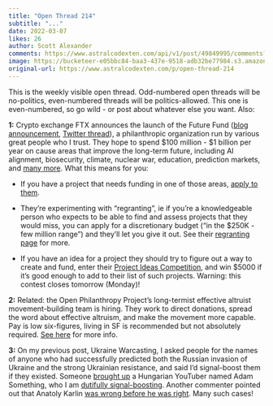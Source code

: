 ```yaml
---
title: "Open Thread 214"
subtitle: "..."
date: 2022-03-07
likes: 26
author: Scott Alexander
comments: https://www.astralcodexten.com/api/v1/post/49849995/comments?&all_comments=true
image: https://bucketeer-e05bbc84-baa3-437e-9518-adb32be77984.s3.amazonaws.com/public/images/f7fbbcb1-7dbf-487b-a061-088a179e00de_2170x1500.jpeg
original-url: https://www.astralcodexten.com/p/open-thread-214
---
```

This is the weekly visible open thread. Odd-numbered open threads will be no-politics, even-numbered threads will be politics-allowed. This one is even-numbered, so go wild - or post about whatever else you want. Also:

**1:** Crypto exchange FTX announces the launch of the Future Fund ([blog announcement](https://ftxfuturefund.org/announcing-the-future-fund/), [Twitter thread](https://twitter.com/ftxfuturefund/status/1498350483206860801?s=20&t=KT_U0F4uwf5s2zD3eM2ogQ)), a philanthropic organization run by various great people who I trust. They hope to spend $100 million - $1 billion per year on cause areas that improve the long-term future, including AI alignment, biosecurity, climate, nuclear war, education, prediction markets, and [many more](https://ftxfuturefund.org/projects/). What this means for you:

  * If you have a project that needs funding in one of those areas, [apply to them](https://ftxfuturefund.org/apply/).

  * They’re experimenting with “regranting”, ie if you’re a knowledgeable person who expects to be able to find and assess projects that they would miss, you can apply for a discretionary budget (“in the $250K - few million range”) and they’ll let you give it out. See their [regranting page](https://ftxfuturefund.org/announcing-our-regranting-program/) for more.

  * If you have an idea for a project they should try to figure out a way to create and fund, enter their [Project Ideas Competition](https://ftxfuturefund.org/our-project-ideas-competition/), and win $5000 if it’s good enough to add to their list of such projects. Warning: this contest closes tomorrow (Monday)!




**2:** Related: the Open Philanthropy Project’s long-termist effective altruist movement-building team is hiring. They work to direct donations, spread the word about effective altruism, and make the movement more capable. Pay is low six-figures, living in SF is recommended but not absolutely required. [See here](https://forum.effectivealtruism.org/posts/uM6KFEpGuFivsJJHM/open-phil-s-longtermist-ea-movement-building-team-is-hiring) for more info.

**3:** On my previous post, Ukraine Warcasting, I asked people for the names of anyone who had successfully predicted both the Russian invasion of Ukraine and the strong Ukrainian resistance, and said I’d signal-boost them if they existed. Someone [brought up](https://www.reddit.com/r/slatestarcodex/comments/t443t5/ukraine_warcasting/hywjzpb/) a Hungarian YouTuber named Adam Something, who I am [dutifully signal-boosting](https://www.youtube.com/watch?v=-OO3RiNMDB8&feature=youtu.be). Another commenter pointed out that Anatoly Karlin [was wrong before he was right](https://twitter.com/akarlin0/status/1468659468544139271). Many such cases!
